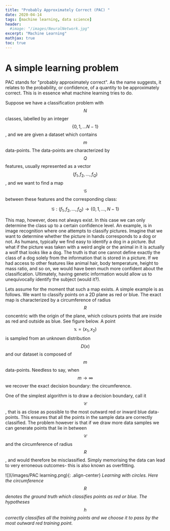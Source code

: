 ```yaml
---
title: "Probably Approximately Correct (PAC) "
date: 2020-04-14
tags: [machine learning, data science]
header:
  #image: "/images/NeuralNetwork.jpg"
excerpt: "Machine Learning"
mathjax: true
toc: true
---
```




# A simple learning problem

PAC stands for "probably approximately correct". As the name suggests, it relates to the probability, or confidence, of a quantity to be approximately correct. This is in essence what machine learning tries to do.  

Suppose we have a classification problem with $$N$$ classes, labelled by an integer $$\{0,1,\ldots N-1\}$$, and we are given a dataset which contains $$m$$ data-points. The data-points are characterized by $$Q$$ features, usually represented as a vector $$(f_1,f_2,\ldots,f_Q)$$, and we want to find a map $$\mathcal{G}$$ between these features and the corresponding class:

$$\mathcal{G}: (f_1,f_2,\ldots,f_Q)\rightarrow \{0,1,\ldots, N-1\}$$

This map, however, does not always exist. In this case we can only determine the class up to a certain confidence level. An example, is in image recognition where one attempts to classify pictures. Imagine that we want to determine whether the picture in hands corresponds to a dog or not. As humans, typically we find easy to identify a dog in a picture. But what if the picture was taken with a weird angle or the animal in it is actually a wolf that looks like a dog. The truth is that one cannot define exactly the class of a dog solely from the information that is stored in a picture. If we had access to other features like animal hair, body temperature, height to mass ratio, and so on, we would have been much more confident about the classification. Ultimately, having genetic information would allow us to unequivocally identify the subject (would it?).

Lets assume for the moment that such a map exists. A simple example is as follows. We want to classify points on a 2D plane as red or blue. The exact map is characterized by a circumference of radius $$R$$ concentric with the origin of the plane, which colours points that are inside as red and outside as blue. See figure below. A point $$\mathbb{x}=(x_1,x_2)$$ is sampled from an unknown distribution $$D(x)$$ and our dataset is composed of $$m$$ data-points. Needless to say, when $$m\rightarrow \infty$$ we recover the exact decision boundary: the circumference.

One of the simplest algorithm is to draw a decision boundary, call it $$\mathcal{C}$$, that is as close as possible to the most outward red or inward blue data-points. This ensures that all the points in the sample data are correctly classified. The problem however is that if we draw more data samples we can generate points that lie in between $$\mathcal{C}$$ and the circumference of radius $$R$$, and would therefore be misclassified. Simply memorising the data can lead to very erroneous outcomes- this is also known as overfitting.


![](/images/PAC learning.png){: .align-center}
*Learning with circles. Here the circumference $$R$$ denotes the ground truth which classifies points as red or blue. The hypotheses $$h$$ correctly classifies all the training points and we choose it to pass by the most outward red training point.*
